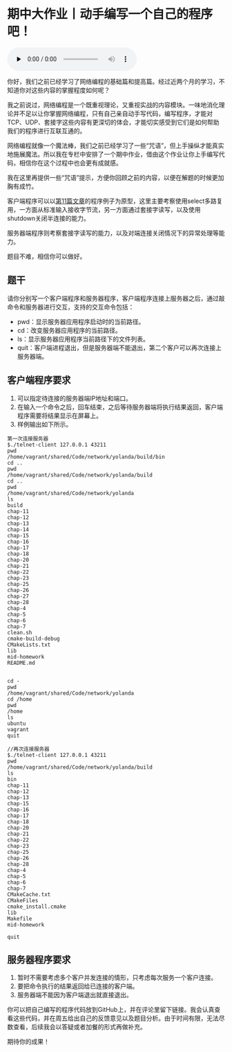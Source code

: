 # 期中大作业丨动手编写一个自己的程序吧！

<audio id="audio" title="期中大作业丨动手编写一个自己的程序吧！" controls="" preload="none"><source id="mp3" src="https://static001.geekbang.org/resource/audio/e7/8d/e77de7324232befc46d3f9f6c6cc3f8d.mp3"></audio>

你好，我们之前已经学习了网络编程的基础篇和提高篇。经过近两个月的学习，不知道你对这些内容的掌握程度如何呢？

我之前说过，网络编程是一个既重视理论，又重视实战的内容模块。一味地消化理论并不足以让你掌握网络编程，只有自己亲自动手写代码，编写程序，才能对TCP、UDP、套接字这些内容有更深切的体会，才能切实感受到它们是如何帮助我们的程序进行互联互通的。

网络编程就像一个魔法棒，我们之前已经学习了一些“咒语”，但上手操纵才能真实地施展魔法。所以我在专栏中安排了一个期中作业，借由这个作业让你上手编写代码，相信你在这个过程中也会更有成就感。

我在这里再提供一些“咒语”提示，方便你回顾之前的内容，以便在解题的时候更加胸有成竹。

客户端程序可以以[第11篇文章](https://time.geekbang.org/column/article/126126)的程序例子为原型，这里主要考察使用select多路复用，一方面从标准输入接收字节流，另一方面通过套接字读写，以及使用shutdown关闭半连接的能力。

服务器端程序则考察套接字读写的能力，以及对端连接关闭情况下的异常处理等能力。

题目不难，相信你可以做好。

## 题干

请你分别写一个客户端程序和服务器程序，客户端程序连接上服务器之后，通过敲命令和服务器进行交互，支持的交互命令包括：

- pwd：显示服务器应用程序启动时的当前路径。
- cd：改变服务器应用程序的当前路径。
- ls：显示服务器应用程序当前路径下的文件列表。
- quit：客户端进程退出，但是服务器端不能退出，第二个客户可以再次连接上服务器端。

## 客户端程序要求

1. 可以指定待连接的服务器端IP地址和端口。
1. 在输入一个命令之后，回车结束，之后等待服务器端将执行结果返回，客户端程序需要将结果显示在屏幕上。
1. 样例输出如下所示。

```
第一次连接服务器
$./telnet-client 127.0.0.1 43211
pwd
/home/vagrant/shared/Code/network/yolanda/build/bin
cd ..
pwd
/home/vagrant/shared/Code/network/yolanda/build
cd ..
pwd
/home/vagrant/shared/Code/network/yolanda
ls
build
chap-11
chap-12
chap-13
chap-14
chap-15
chap-16
chap-17
chap-18
chap-20
chap-21
chap-22
chap-23
chap-25
chap-26
chap-27
chap-28
chap-4
chap-5
chap-6
chap-7
clean.sh
cmake-build-debug
CMakeLists.txt
lib
mid-homework
README.md


cd -
pwd
/home/vagrant/shared/Code/network/yolanda
cd /home
pwd
/home
ls
ubuntu
vagrant
quit

//再次连接服务器
$./telnet-client 127.0.0.1 43211
pwd
/home/vagrant/shared/Code/network/yolanda/build
ls
bin
chap-11
chap-12
chap-13
chap-15
chap-16
chap-17
chap-18
chap-20
chap-21
chap-22
chap-23
chap-25
chap-26
chap-28
chap-4
chap-5
chap-6
chap-7
CMakeCache.txt
CMakeFiles
cmake_install.cmake
lib
Makefile
mid-homework

quit

```

## 服务器程序要求

1. 暂时不需要考虑多个客户并发连接的情形，只考虑每次服务一个客户连接。
1. 要把命令执行的结果返回给已连接的客户端。
1. 服务器端不能因为客户端退出就直接退出。

你可以把自己编写的程序代码放到GitHub上，并在评论里留下链接。我会认真查看这些代码，并在周五给出自己的反馈意见以及题目分析。由于时间有限，无法尽数查看，后续我会以答疑或者加餐的形式再做补充。

期待你的成果！


